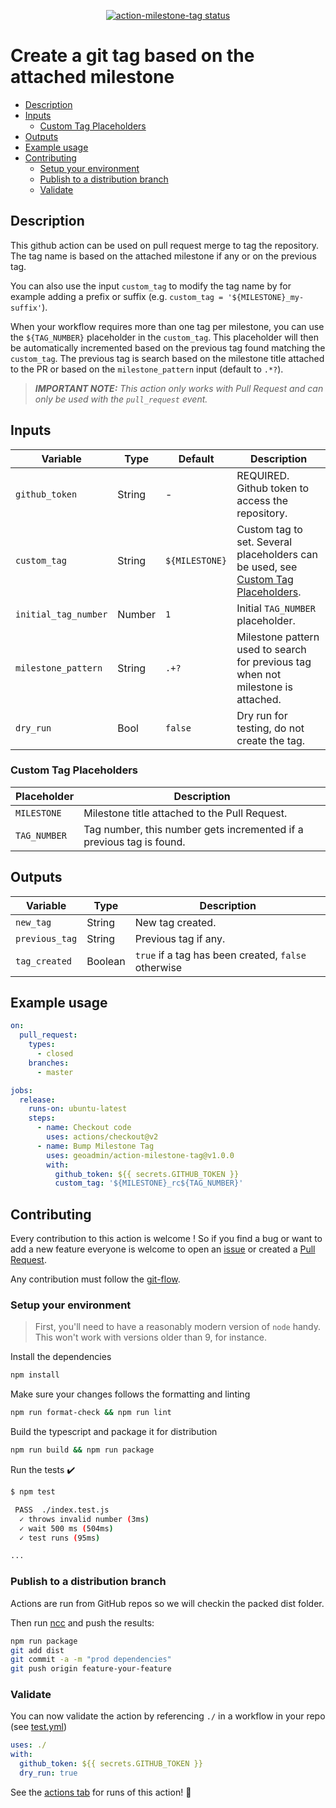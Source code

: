 <p align="center">
  <a href="https://github.com/geoadmin/action-milestone-tag/actions">
    <img alt="action-milestone-tag status" src="https://github.com/geoadmin/action-milestone-tag/workflows/build-test/badge.svg">
  </a>
</p>

# Create a git tag based on the attached milestone

- [Description](#description)
- [Inputs](#inputs)
  - [Custom Tag Placeholders](#custom-tag-placeholders)
- [Outputs](#outputs)
- [Example usage](#example-usage)
- [Contributing](#contributing)
  - [Setup your environment](#setup-your-environment)
  - [Publish to a distribution branch](#publish-to-a-distribution-branch)
  - [Validate](#validate)

## Description

This github action can be used on pull request merge to tag the repository. The tag name is based on
the attached milestone if any or on the previous tag.

You can also use the input `custom_tag` to
modify the tag name by for example adding a prefix or suffix (e.g.
`custom_tag = '${MILESTONE}_my-suffix'`).

When your workflow requires more than one tag per milestone, you can use the `${TAG_NUMBER}`
placeholder in the `custom_tag`. This placeholder will then be automatically incremented based on
the previous tag found matching the `custom_tag`. The previous tag is search based on the milestone
title attached to the PR or based on the `milestone_pattern` input (default to `.*?`).

> **_IMPORTANT NOTE:_** _This action only works with Pull Request and can only be used with the `pull_request` event._

## Inputs

<!-- prettier-ignore -->
| Variable             | Type   | Default        | Description              |
| -------------------- | ------ | -------------- | ------------------------ |
| `github_token`       | String | -              | REQUIRED. Github token to access the repository. |
| `custom_tag`         | String | `${MILESTONE}` | Custom tag to set. Several placeholders can be used, see [Custom Tag Placeholders](#custom-tag-placeholders). |
| `initial_tag_number` | Number | `1`            | Initial `TAG_NUMBER` placeholder. |
| `milestone_pattern`  | String | `.+?`          | Milestone pattern used to search for previous tag when not milestone is attached. |
| `dry_run`            | Bool   | `false`        | Dry run for testing, do not create the tag. |

### Custom Tag Placeholders

| Placeholder  | Description                                                          |
| ------------ | -------------------------------------------------------------------- |
| `MILESTONE`  | Milestone title attached to the Pull Request.                        |
| `TAG_NUMBER` | Tag number, this number gets incremented if a previous tag is found. |

## Outputs

| Variable       | Type    | Description                                         |
| -------------- | ------- | --------------------------------------------------- |
| `new_tag`      | String  | New tag created.                                    |
| `previous_tag` | String  | Previous tag if any.                                |
| `tag_created`  | Boolean | `true` if a tag has been created, `false` otherwise |

## Example usage

```yaml
on:
  pull_request:
    types:
      - closed
    branches:
      - master

jobs:
  release:
    runs-on: ubuntu-latest
    steps:
      - name: Checkout code
        uses: actions/checkout@v2
      - name: Bump Milestone Tag
        uses: geoadmin/action-milestone-tag@v1.0.0
        with:
          github_token: ${{ secrets.GITHUB_TOKEN }}
          custom_tag: '${MILESTONE}_rc${TAG_NUMBER}'
```

## Contributing

Every contribution to this action is welcome ! So if you find a bug or want to add a new feature
everyone is welcome to open an [issue](https://github.com/geoadmin/action-milestone-tag/issues) or
created a [Pull Request](https://github.com/geoadmin/action-milestone-tag/pulls).

Any contribution must follow the
[git-flow](https://nvie.com/posts/a-successful-git-branching-model/#the-main-branches).

### Setup your environment

> First, you'll need to have a reasonably modern version of `node` handy. This won't work with versions older than 9, for instance.

Install the dependencies

```bash
npm install
```

Make sure your changes follows the formatting and linting

```bash
npm run format-check && npm run lint
```

Build the typescript and package it for distribution

```bash
npm run build && npm run package
```

Run the tests :heavy_check_mark:

```bash
$ npm test

 PASS  ./index.test.js
  ✓ throws invalid number (3ms)
  ✓ wait 500 ms (504ms)
  ✓ test runs (95ms)

...
```

### Publish to a distribution branch

Actions are run from GitHub repos so we will checkin the packed dist folder.

Then run [ncc](https://github.com/zeit/ncc) and push the results:

```bash
npm run package
git add dist
git commit -a -m "prod dependencies"
git push origin feature-your-feature
```

### Validate

You can now validate the action by referencing `./` in a workflow in your repo (see [test.yml](.github/workflows/test.yml))

```yaml
uses: ./
with:
  github_token: ${{ secrets.GITHUB_TOKEN }}
  dry_run: true
```

See the [actions tab](https://github.com/geoadmin/action-milestone-tag/actions) for runs of this action! :rocket:
